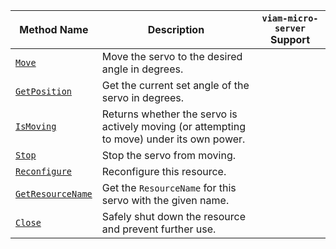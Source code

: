 <!-- prettier-ignore -->
| Method Name | Description | `viam-micro-server` Support |
| ----------- | ----------- | --------------------------- |
| [`Move`](/appendix/apis/components/servo/#move) | Move the servo to the desired angle in degrees. | <p class="center-text"><i class="fas fa-check" title="yes"></i></p> |
| [`GetPosition`](/appendix/apis/components/servo/#getposition) | Get the current set angle of the servo in degrees. | <p class="center-text"><i class="fas fa-check" title="yes"></i></p> |
| [`IsMoving`](/appendix/apis/components/servo/#ismoving) | Returns whether the servo is actively moving (or attempting to move) under its own power. | <p class="center-text"><i class="fas fa-times" title="no"></i></p> |
| [`Stop`](/appendix/apis/components/servo/#stop) | Stop the servo from moving. | <p class="center-text"><i class="fas fa-check" title="yes"></i></p> |
| [`Reconfigure`](/appendix/apis/components/servo/#reconfigure) | Reconfigure this resource. | <p class="center-text"><i class="fas fa-times" title="no"></i></p> |
| [`GetResourceName`](/appendix/apis/components/servo/#getresourcename) | Get the `ResourceName` for this servo with the given name. | <p class="center-text"><i class="fas fa-times" title="no"></i></p> |
| [`Close`](/appendix/apis/components/servo/#close) | Safely shut down the resource and prevent further use. | <p class="center-text"><i class="fas fa-times" title="no"></i></p> |
